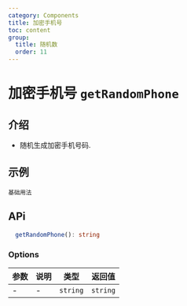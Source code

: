 ```yaml
---
category: Components
title: 加密手机号
toc: content
group:
  title: 随机数
  order: 11
---
```


# 加密手机号 `getRandomPhone`

## 介绍

- 随机生成加密手机号码.

## 示例

<!-- prettier-ignore -->
<code src="./demo/base.tsx">基础用法</code>

## APi

```ts
  getRandomPhone(): string
```

### Options

| 参数 | 说明 | 类型     | 返回值   |
| ---- | ---- | -------- | -------- |
| -    | -    | `string` | `string` |
